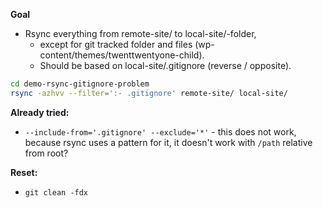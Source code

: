 
**Goal**

- Rsync everything from remote-site/ to local-site/-folder, 
    - except for git tracked folder and files (wp-content/themes/twenttwentyone-child). 
    - Should be based on local-site/.gitignore (reverse / opposite).

```bash
cd demo-rsync-gitignore-problem
rsync -azhvv --filter=':- .gitignore' remote-site/ local-site/
```

**Already tried:**

- `--include-from='.gitignore' --exclude='*'` - this does not work, because rsync uses a pattern for it, it doesn't work with `/path` relative from root?

**Reset:**

- `git clean -fdx`